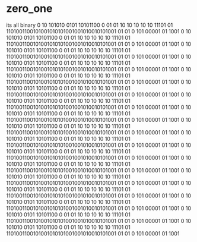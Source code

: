 # zero_one
its all binary
0 10 101010 0101 10101100 0 01 01 10 10 10 10 10 11101  01 1101001100101001010101001001010010101001 01 01 0 101 00001 01 1001  0 10 101010 0101 10101100 0 01 01 10 10 10 10 10 11101  01 1101001100101001010101001001010010101001 01 01 0 101 00001 01 1001 0 10 101010 0101 10101100 0 01 01 10 10 10 10 10 11101  01 1101001100101001010101001001010010101001 01 01 0 101 00001 01 1001 0 10 101010 0101 10101100 0 01 01 10 10 10 10 10 11101  01 1101001100101001010101001001010010101001 01 01 0 101 00001 01 1001 0 10 101010 0101 10101100 0 01 01 10 10 10 10 10 11101  01 1101001100101001010101001001010010101001 01 01 0 101 00001 01 1001 0 10 101010 0101 10101100 0 01 01 10 10 10 10 10 11101  01 1101001100101001010101001001010010101001 01 01 0 101 00001 01 1001 0 10 101010 0101 10101100 0 01 01 10 10 10 10 10 11101  01 1101001100101001010101001001010010101001 01 01 0 101 00001 01 1001 0 10 101010 0101 10101100 0 01 01 10 10 10 10 10 11101  01 1101001100101001010101001001010010101001 01 01 0 101 00001 01 1001 0 10 101010 0101 10101100 0 01 01 10 10 10 10 10 11101  01 1101001100101001010101001001010010101001 01 01 0 101 00001 01 1001 0 10 101010 0101 10101100 0 01 01 10 10 10 10 10 11101  01 1101001100101001010101001001010010101001 01 01 0 101 00001 01 1001 0 10 101010 0101 10101100 0 01 01 10 10 10 10 10 11101  01 1101001100101001010101001001010010101001 01 01 0 101 00001 01 1001 0 10 101010 0101 10101100 0 01 01 10 10 10 10 10 11101  01 1101001100101001010101001001010010101001 01 01 0 101 00001 01 1001 0 10 101010 0101 10101100 0 01 01 10 10 10 10 10 11101  01 1101001100101001010101001001010010101001 01 01 0 101 00001 01 1001 0 10 101010 0101 10101100 0 01 01 10 10 10 10 10 11101  01 1101001100101001010101001001010010101001 01 01 0 101 00001 01 1001 0 10 101010 0101 10101100 0 01 01 10 10 10 10 10 11101  01 1101001100101001010101001001010010101001 01 01 0 101 00001 01 1001 0 10 101010 0101 10101100 0 01 01 10 10 10 10 10 11101  01 1101001100101001010101001001010010101001 01 01 0 101 00001 01 1001 0 10 101010 0101 10101100 0 01 01 10 10 10 10 10 11101  01 1101001100101001010101001001010010101001 01 01 0 101 00001 01 1001 

